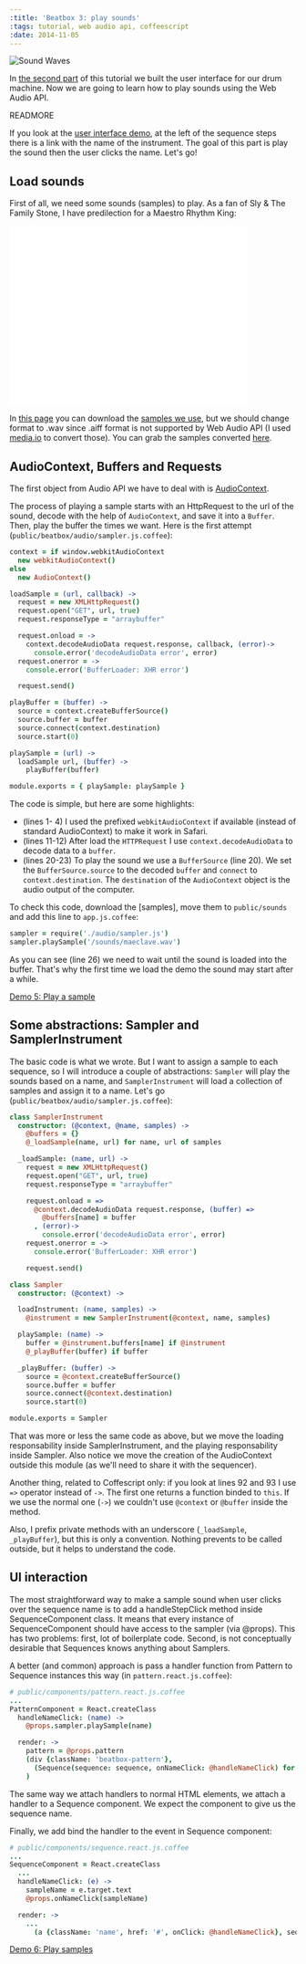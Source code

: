 ```yaml
---
:title: 'Beatbox 3: play sounds'
:tags: tutorial, web audio api, coffeescript
:date: 2014-11-05
---
```

![Sound Waves](http://upload.wikimedia.org/wikipedia/commons/9/93/PSM_V13_D058_Sound_waves_1.jpg)


In [the second part](/2014/11/02/beatbox-2-create-the-user-interface-with-react-js.html) of this tutorial we built the user interface for our drum machine. Now we are going to learn how to play sounds using the Web Audio API.

READMORE

If you look at the [user interface demo](), at the left of the sequence steps there is a link with the name of the instrument. The goal of this part is play the sound then the user clicks the name. Let's go!



## Load sounds

First of all, we need some sounds (samples) to play. As a fan of Sly & The Family Stone, I have predilection for a Maestro Rhythm King:

<iframe width="420" height="315" src="//www.youtube.com/embed/gjFj2mkFYsc" frameborder="0" allowfullscreen></iframe>

In [this page](http://www.submodern.com/slowburn/?p=736) you can download the [samples we use](http://www.submodern.com/slowburn/wp-content/uploads/2007/09/maestrosamples.zip), but we should change format to .wav since .aiff format is not supported by Web Audio API (I used [media.io](http://media.io) to convert those). You can grab the samples converted [here]().

## AudioContext, Buffers and Requests

The first object from Audio API we have to deal with is [AudioContext](https://developer.mozilla.org/en-US/docs/Web/API/AudioContext).  

The process of playing a sample starts with an HttpRequest to the url of the sound, decode with the help of `AudioContext`, and save it into a `Buffer`. Then, play the buffer the times we want. Here is the first attempt (`public/beatbox/audio/sampler.js.coffee`):

~~~coffee
context = if window.webkitAudioContext
  new webkitAudioContext()
else
  new AudioContext()

loadSample = (url, callback) ->
  request = new XMLHttpRequest()
  request.open("GET", url, true)
  request.responseType = "arraybuffer"

  request.onload = ->
    context.decodeAudioData request.response, callback, (error)->
      console.error('decodeAudioData error', error)
  request.onerror = ->
    console.error('BufferLoader: XHR error')

  request.send()

playBuffer = (buffer) ->
  source = context.createBufferSource()
  source.buffer = buffer
  source.connect(context.destination)
  source.start(0)

playSample = (url) ->
  loadSample url, (buffer) ->
    playBuffer(buffer)

module.exports = { playSample: playSample }
~~~

The code is simple, but here are some highlights:

- (lines 1- 4) I used the prefixed `webkitAudioContext` if available (instead of standard AudioContext) to make it work in Safari.
- (lines 11-12) After load the `HTTPRequest` I use `context.decodeAudioData` to decode data to a `buffer`.
- (lines 20-23) To play the sound we use a `BufferSource` (line 20). We set the `BufferSource.source` to the decoded `buffer` and `connect` to `context.destination`. The `destination` of the `AudioContext` object is the audio output of the computer.

To check this code, download the [samples], move them to `public/sounds` and add this line to `app.js.coffee`:

~~~coffee
sampler = require('./audio/sampler.js')
sampler.playSample('/sounds/maeclave.wav')
~~~

As you can see (line 26) we need to wait until the sound is loaded into the buffer. That's why the first time we load the demo the sound may start after a while.

[Demo 5: Play a sample](/beatbox-demo/play-sample/index.html)


## Some abstractions: Sampler and SamplerInstrument

The basic code is what we wrote. But I want to assign a sample to each sequence, so I will introduce a couple of abstractions: `Sampler` will play the sounds based on a name, and `SamplerInstrument` will load a collection of samples and assign it to a name. Let's go (`public/beatbox/audio/sampler.js.coffee`):

~~~coffee
class SamplerInstrument
  constructor: (@context, @name, samples) ->
    @buffers = {}
    @_loadSample(name, url) for name, url of samples

  _loadSample: (name, url) ->
    request = new XMLHttpRequest()
    request.open("GET", url, true)
    request.responseType = "arraybuffer"

    request.onload = =>
      @context.decodeAudioData request.response, (buffer) =>
        @buffers[name] = buffer
      , (error)->
        console.error('decodeAudioData error', error)
    request.onerror = ->
      console.error('BufferLoader: XHR error')

    request.send()

class Sampler
  constructor: (@context) ->

  loadInstrument: (name, samples) ->
    @instrument = new SamplerInstrument(@context, name, samples)

  playSample: (name) ->
    buffer = @instrument.buffers[name] if @instrument
    @_playBuffer(buffer) if buffer

  _playBuffer: (buffer) ->
    source = @context.createBufferSource()
    source.buffer = buffer
    source.connect(@context.destination)
    source.start(0)

module.exports = Sampler
~~~

That was more or less the same code as above, but we move the loading responsability inside SamplerInstrument, and the playing responsability inside Sampler. Also notice we move the creation of the AudioContext outside this module (as we'll need to share it with the sequencer).

Another thing, related to Coffescript only: if you look at lines 92 and 93 I use `=>` operator instead of `->`. The first one returns a function binded to `this`. If we use the normal one (`->`) we couldn't use `@context` or `@buffer` inside the method.

Also, I prefix private methods with an underscore (`_loadSample`, `_playBuffer`), but this is only a convention. Nothing prevents to be called outside, but it helps to understand the code.

## UI interaction

The most straightforward way to make a sample sound when user clicks over the sequence name is to add a handleStepClick method inside SequenceComponent class. It means that every instance of SequenceComponent should have access to the sampler (via @props). This has two problems: first, lot of boilerplate code. Second, is not conceptually desirable that Sequences knows anything about Samplers.

A better (and common) approach is pass a handler function from Pattern to Sequence instances this way (in `pattern.react.js.coffee`):

~~~coffee
# public/components/pattern.react.js.coffee
...
PatternComponent = React.createClass
  handleNameClick: (name) ->
    @props.sampler.playSample(name)

  render: ->
    pattern = @props.pattern
    (div {className: 'beatbox-pattern'},
      (Sequence(sequence: sequence, onNameClick: @handleNameClick) for sequence in pattern.sequences)
    )
~~~

The same way we attach handlers to normal HTML elements, we attach a handler to a Sequence component. We expect the component to give us the sequence name.

Finally, we add bind the handler to the event in Sequence component:

~~~coffee
# public/components/sequence.react.js.coffee
...
SequenceComponent = React.createClass
  ...
  handleNameClick: (e) ->
    sampleName = e.target.text
    @props.onNameClick(sampleName)

  render: ->
    ...
      (a {className: 'name', href: '#', onClick: @handleNameClick}, sequence.name)
~~~

[Demo 6: Play samples](/beatbox-demo/demo6-play-samples/index.html)

